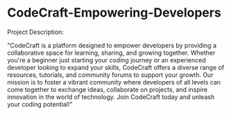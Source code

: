 # CodeCraft-Empowering-Developers

Project Description:

"CodeCraft is a platform designed to empower developers by providing a collaborative space for learning, sharing, and growing together. 
Whether you're a beginner just starting your coding journey or an experienced developer looking to expand your skills, CodeCraft offers a diverse range of resources, tutorials, and community forums to support your growth. 
Our mission is to foster a vibrant community where developers of all levels can come together to exchange ideas, collaborate on projects, and inspire innovation in the world of technology.
Join CodeCraft today and unleash your coding potential!"
